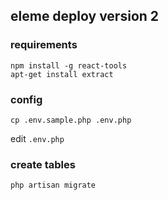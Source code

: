 ## eleme deploy version 2

### requirements
```
npm install -g react-tools
apt-get install extract
```

### config

```
cp .env.sample.php .env.php
```

edit `.env.php`


### create tables
```
php artisan migrate
```


